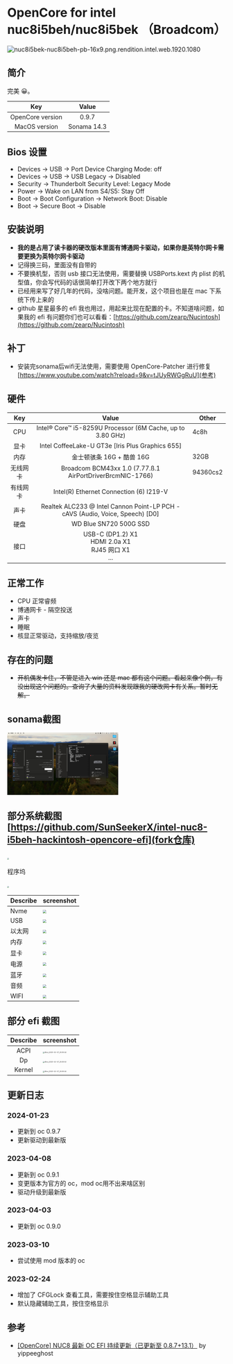 # OpenCore for intel nuc8i5beh/nuc8i5bek （Broadcom）

![nuc8i5bek-nuc8i5beh-pb-16x9.png.rendition.intel.web.1920.1080](./assets/nuc8i5bek-nuc8i5beh-pb-16x9.png.rendition.intel.web.1920.1080.webp)

## 简介

完美 😀。

|       Key        |          Value          |
| :--------------: | :---------------------: |
| OpenCore version |          0.9.7          |
|  MacOS version   |       Sonama 14.3      |

## Bios 设置

- Devices -> USB -> Port Device Charging Mode: off
- Devices -> USB -> USB Legacy -> Disabled
- Security -> Thunderbolt Security Level: Legacy Mode
- Power -> Wake on LAN from S4/S5: Stay Off
- Boot -> Boot Configuration -> Network Boot: Disable
- Boot -> Secure Boot -> Disable

## 安装说明

- **我的是占用了读卡器的硬改版本里面有博通网卡驱动，如果你是英特尔网卡需要更换为英特尔网卡驱动**
- 记得换三码，里面没有自带的
- 不要换机型，否则 usb 接口无法使用，需要替换 USBPorts.kext 内 plist 的机型值，你会写代码的话很简单打开改下两个地方就行
- 已经用来写了好几年的代码，没啥问题。能开发，这个项目也是在 mac 下系统下传上来的
- github 星星最多的 efi 我也用过，用起来比现在配置的卡。不知道啥问题，如果我的 efi 有问题你们也可以看看：[https://github.com/zearp/Nucintosh](https://github.com/zearp/Nucintosh)

## 补丁

- 安装完sonama后wifi无法使用，需要使用 OpenCore-Patcher 进行修复 [https://www.youtube.com/watch?reload=9&v=tJUyRWGgRuU](参考)


## 硬件

|   Key    |                                     Value                                     | Other      |
| :------: | :---------------------------------------------------------------------------: | ---------- |
|   CPU    |          Intel® Core™ i5-8259U Processor (6M Cache, up to 3.80 GHz)           | 4c8h       |
|   显卡   |               Intel CoffeeLake-U GT3e [Iris Plus Graphics 655]                |            |
|   内存   |               金士顿骇条 16G + 酷兽 16G                                           | 32GB   |
| 无线网卡 |          Broadcom BCM43xx 1.0 (7.77.ß.1 AirPortDriverBrcmNIC-1766)          | 94360cs2   |
| 有线网卡 |                    Intel(R) Ethernet Connection (6) I219-V                    |            |
|   声卡   | Realtek ALC233 @ Intel Cannon Point-LP PCH - cAVS (Audio, Voice, Speech) [D0] |            |
|   硬盘   |                             WD Blue SN720 500G SSD                             |            |
|   接口   |          USB-C (DP1.2) X1<br/>HDMI 2.0a X1<br/>RJ45 网口 X1<br/>...           |            |

## 正常工作

- CPU 正常睿频
- 博通网卡 - 隔空投送
- 声卡
- 睡眠
- 核显正常驱动，支持缩放/夜览

## 存在的问题

- ~~开机偶发卡住，不管是进入 win 还是 mac 都有这个问题。看起来像个例，有没出现这个问题的。查询了大量的资料发现跟我的硬改网卡有关系。暂时无解。~~

## sonama截图

<img src='./assets//screenshot_20240123.png' style="zoom:25%;" />

## 部分系统截图 [https://github.com/SunSeekerX/intel-nuc8-i5beh-hackintosh-opencore-efi](fork仓库)

<img src="./assets/iShot_2023-02-15_14.52.14.webp" style="zoom:25%;" />

程序坞

<img src="./assets/iShot_2023-02-15_14.48.39.webp" style="zoom:25%;" />

| Describe | screenshot                                                               |
| -------- | ------------------------------------------------------------------------ |
| Nvme     | <img src="./assets/iShot_2023-02-15_14.55.15.webp" style="zoom: 50%;" /> |
| USB      | <img src="./assets/iShot_2023-02-15_14.55.00.webp" style="zoom:50%;" />  |
| 以太网   | <img src="./assets/iShot_2023-02-15_14.54.41.webp" style="zoom:50%;" />  |
| 内存     | <img src="./assets/iShot_2023-02-15_14.54.35.webp" style="zoom:50%;" />  |
| 显卡     | <img src="./assets/iShot_2023-02-15_14.54.28.webp" style="zoom:50%;" />  |
| 电源     | <img src="./assets/iShot_2023-02-15_14.54.14.webp" style="zoom:50%;" />  |
| 蓝牙     | <img src="./assets/iShot_2023-02-15_14.54.10.webp" style="zoom:50%;" />  |
| 音频     | <img src="./assets/iShot_2023-02-15_14.54.02.webp" style="zoom:50%;" />  |
| WIFI     | <img src="./assets/iShot_2023-02-15_14.53.54.webp" style="zoom:50%;" />  |

## 部分 efi 截图

| Describe | screenshot                                                                                              |
| :------: | ------------------------------------------------------------------------------------------------------- |
|   ACPI   | <img src="./assets/iShot_2023-02-15_14.43.29.webp" alt="iShot_2023-02-07_20.09.44" style="zoom:25%;" /> |
|    Dp    | <img src="./assets/iShot_2023-02-15_14.44.35.webp" alt="iShot_2023-02-07_20.09.53" style="zoom:25%;" /> |
|  Kernel  | <img src="./assets/iShot_2023-02-15_14.45.03.webp" alt="iShot_2023-02-07_20.09.44" style="zoom:25%;" /> |

## 更新日志

### 2024-01-23

- 更新到 oc 0.9.7
- 更新驱动到最新版

### 2023-04-08

- 更新到 oc 0.9.1
- 变更版本为官方的 oc，mod oc用不出来啥区别
- 驱动升级到最新版

### 2023-04-03

- 更新到 oc 0.9.0

### 2023-03-10

- 尝试使用 mod 版本的 oc

### 2023-02-24

- 增加了 CFGLock 查看工具，需要按住空格显示辅助工具
- 默认隐藏辅助工具，按住空格显示

## 参考

- [[OpenCore] NUC8 最新 OC EFI 持续更新（已更新至 0.8.7+13.1）](https://bbs.pcbeta.com/viewthread-1935097-1-1.html) by yippeeghost
